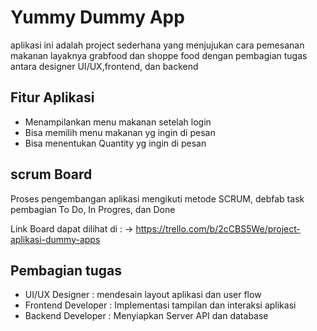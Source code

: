 
# Yummy Dummy App

aplikasi ini adalah project sederhana yang menjujukan cara pemesanan makanan layaknya grabfood dan shoppe food dengan pembagian tugas antara designer UI/UX,frontend, dan backend

## Fitur Aplikasi
- Menampilankan menu makanan setelah login
- Bisa memilih menu makanan yg ingin di pesan 
- Bisa menentukan Quantity yg ingin di pesan
## scrum Board
Proses pengembangan aplikasi mengikuti metode SCRUM, debfab task pembagian To Do, In Progres, dan Done

Link Board dapat dilihat di : -> https://trello.com/b/2cCBS5We/project-aplikasi-dummy-apps
## Pembagian tugas
- UI/UX Designer : mendesain layout aplikasi dan user flow
- Frontend Developer : Implementasi tampilan dan interaksi aplikasi
- Backend Developer : Menyiapkan Server API dan database
